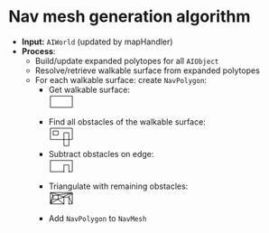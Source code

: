 # Nav mesh generation algorithm
* __Input:__ `AIWorld` (updated by mapHandler)
* __Process__:
  - Build/update expanded polytopes for all `AIObject`
  - Resolve/retrieve walkable surface from expanded polytopes
  - For each walkable surface: create `NavPolygon`:
    - Get walkable surface: <br> ![](ws.png)
    - Find all obstacles of the walkable surface: <br> ![](obstacles.png)
    - Subtract obstacles on edge: <br> ![](subtract.png)
    - Triangulate with remaining obstacles: <br> ![](triang.png)
    - Add `NavPolygon` to `NavMesh`
